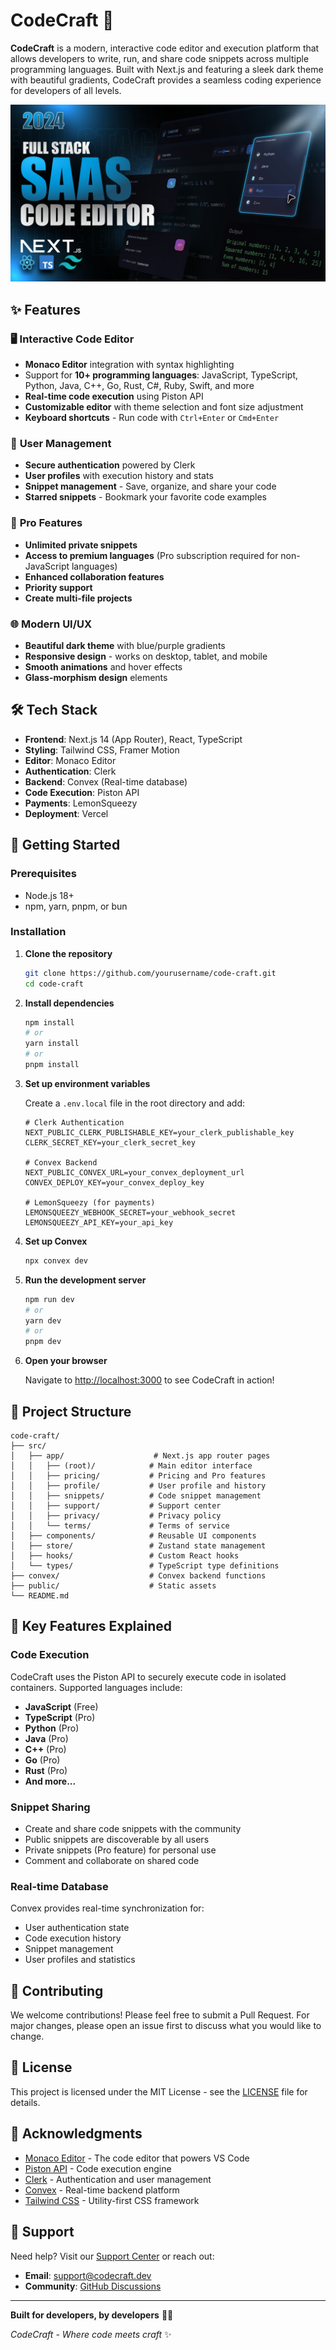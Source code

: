 # CodeCraft 🚀

**CodeCraft** is a modern, interactive code editor and execution platform that allows developers to write, run, and share code snippets across multiple programming languages. Built with Next.js and featuring a sleek dark theme with beautiful gradients, CodeCraft provides a seamless coding experience for developers of all levels.

![CodeCraft Screenshot](public/screenshot-for-readme.png)

## ✨ Features

### 🖥️ **Interactive Code Editor**
- **Monaco Editor** integration with syntax highlighting
- Support for **10+ programming languages**: JavaScript, TypeScript, Python, Java, C++, Go, Rust, C#, Ruby, Swift, and more
- **Real-time code execution** using Piston API
- **Customizable editor** with theme selection and font size adjustment
- **Keyboard shortcuts** - Run code with `Ctrl+Enter` or `Cmd+Enter`

### 👤 **User Management**
- **Secure authentication** powered by Clerk
- **User profiles** with execution history and stats
- **Snippet management** - Save, organize, and share your code
- **Starred snippets** - Bookmark your favorite code examples

### 💎 **Pro Features**
- **Unlimited private snippets**
- **Access to premium languages** (Pro subscription required for non-JavaScript languages)
- **Enhanced collaboration features**
- **Priority support**
- **Create multi-file projects**

### 🌐 **Modern UI/UX**
- **Beautiful dark theme** with blue/purple gradients
- **Responsive design** - works on desktop, tablet, and mobile
- **Smooth animations** and hover effects
- **Glass-morphism design** elements

## 🛠️ Tech Stack

- **Frontend**: Next.js 14 (App Router), React, TypeScript
- **Styling**: Tailwind CSS, Framer Motion
- **Editor**: Monaco Editor
- **Authentication**: Clerk
- **Backend**: Convex (Real-time database)
- **Code Execution**: Piston API
- **Payments**: LemonSqueezy
- **Deployment**: Vercel

## 🚀 Getting Started

### Prerequisites
- Node.js 18+ 
- npm, yarn, pnpm, or bun

### Installation

1. **Clone the repository**
   ```bash
   git clone https://github.com/yourusername/code-craft.git
   cd code-craft
   ```

2. **Install dependencies**
   ```bash
   npm install
   # or
   yarn install
   # or
   pnpm install
   ```

3. **Set up environment variables**
   
   Create a `.env.local` file in the root directory and add:
   ```env
   # Clerk Authentication
   NEXT_PUBLIC_CLERK_PUBLISHABLE_KEY=your_clerk_publishable_key
   CLERK_SECRET_KEY=your_clerk_secret_key

   # Convex Backend
   NEXT_PUBLIC_CONVEX_URL=your_convex_deployment_url
   CONVEX_DEPLOY_KEY=your_convex_deploy_key

   # LemonSqueezy (for payments)
   LEMONSQUEEZY_WEBHOOK_SECRET=your_webhook_secret
   LEMONSQUEEZY_API_KEY=your_api_key
   ```

4. **Set up Convex**
   ```bash
   npx convex dev
   ```

5. **Run the development server**
   ```bash
   npm run dev
   # or
   yarn dev
   # or
   pnpm dev
   ```

6. **Open your browser**
   
   Navigate to [http://localhost:3000](http://localhost:3000) to see CodeCraft in action!

## 📁 Project Structure

```
code-craft/
├── src/
│   ├── app/                    # Next.js app router pages
│   │   ├── (root)/            # Main editor interface
│   │   ├── pricing/           # Pricing and Pro features
│   │   ├── profile/           # User profile and history
│   │   ├── snippets/          # Code snippet management
│   │   ├── support/           # Support center
│   │   ├── privacy/           # Privacy policy
│   │   └── terms/             # Terms of service
│   ├── components/            # Reusable UI components
│   ├── store/                 # Zustand state management
│   ├── hooks/                 # Custom React hooks
│   └── types/                 # TypeScript type definitions
├── convex/                    # Convex backend functions
├── public/                    # Static assets
└── README.md
```

## 🎯 Key Features Explained

### Code Execution
CodeCraft uses the Piston API to securely execute code in isolated containers. Supported languages include:
- **JavaScript** (Free)
- **TypeScript** (Pro)
- **Python** (Pro)
- **Java** (Pro)
- **C++** (Pro)
- **Go** (Pro)
- **Rust** (Pro)
- **And more...**

### Snippet Sharing
- Create and share code snippets with the community
- Public snippets are discoverable by all users
- Private snippets (Pro feature) for personal use
- Comment and collaborate on shared code

### Real-time Database
Convex provides real-time synchronization for:
- User authentication state
- Code execution history
- Snippet management
- User profiles and statistics

## 🤝 Contributing

We welcome contributions! Please feel free to submit a Pull Request. For major changes, please open an issue first to discuss what you would like to change.

## 📝 License

This project is licensed under the MIT License - see the [LICENSE](LICENSE) file for details.

## 🙏 Acknowledgments

- [Monaco Editor](https://microsoft.github.io/monaco-editor/) - The code editor that powers VS Code
- [Piston API](https://piston.readthedocs.io/) - Code execution engine
- [Clerk](https://clerk.dev/) - Authentication and user management
- [Convex](https://convex.dev/) - Real-time backend platform
- [Tailwind CSS](https://tailwindcss.com/) - Utility-first CSS framework

## 📧 Support

Need help? Visit our [Support Center](/support) or reach out:
- **Email**: support@codecraft.dev
- **Community**: [GitHub Discussions](https://github.com/codecraft/discussions)

---

**Built for developers, by developers** 🧑‍💻

*CodeCraft - Where code meets craft* ✨
